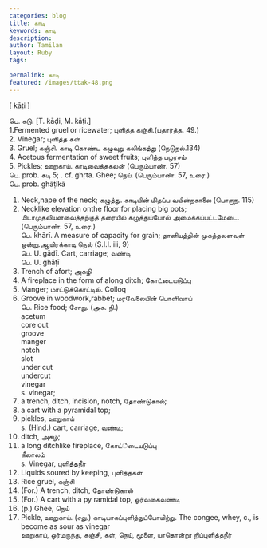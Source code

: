 ```yaml
---
categories: blog
title: காடி
keywords: காடி
description: 
author: Tamilan
layout: Ruby
tags: 
 
permalink: காடி
featured: /images/ttak-48.png
---
```

  
[ kāṭi ]  
  
பெ. கடு. [T. kāḍi, M. kāṭi.]  
1.Fermented gruel or ricewater; புளித்த கஞ்சி.(பதார்த்த. 49.)  
2. Vinegar; புளித்த கள்  
3. Gruel; கஞ்சி. காடி கொண்ட கழுவுறு கலிங்கத்து (நெடுநல்.134)  
4. Acetous fermentation of sweet fruits; புளித்த பழரசம்  
5. Pickles; ஊறுகாய். காடிவைத்தகலன் (பெரும்பாண். 57)  
பெ. prob. கடி 5; . cf. ghṛta. Ghee; நெய். (பெரும்பாண். 57, உரை.)  
பெ. prob. ghāṭikā  
1. Neck,nape of the neck; கழுத்து. காடியின் மிதப்ப வயின்றகாலை (பொருந. 115)  
2. Necklike elevation onthe floor for placing big pots; மிடாமுதலியனவைத்தற்குத் தரையில் கழுத்துப்போல் அமைக்கப்பட்டமேடை. (பெரும்பாண். 57, உரை.)  
பெ. khārī. A measure of capacity for grain; தானியத்தின் முகத்தலளவுள் ஒன்று.ஆயிரக்காடி நெல் (S.I.I. iii, 9)  
பெ. U. gāḍī. Cart, carriage; வண்டி  
பெ. U. ghāṭī  
1. Trench of afort; அகழி  
2. A fireplace in the form of along ditch; கோட்டையடுப்பு  
3. Manger; மாட்டுக்கொட்டில். Colloq  
4. Groove in woodwork,rabbet; மரவேலையின் பொளிவாய்  
பெ. Rice food; சோறு. (அக. நி.)  
acetum  
core out  
groove  
manger  
notch  
slot  
under cut  
undercut  
vinegar  
s. vinegar;  
2. a trench, ditch, incision, notch, தோண்டுகால்;  
3. a cart with a pyramidal top;  
4. pickles, ஊறுகாய்  
s. (Hind.) cart, carriage, வண்டி;  
2. ditch, அகழ்;  
3. a long ditchlike fireplace, கோட்்டையடுப்பு  
கீலாலம்  
s. Vinegar, புளித்தநீர்  
2. Liquids soured by keeping, புளித்தகள்  
3. Rice gruel, கஞ்சி  
4. (For.) A trench, ditch, தோண்டுகால்  
5. (For.) A cart with a py ramidal top, ஓர்வகைவண்டி  
6. (p.) Ghee, நெய்  
7. Pickle, ஊறுகாய். (சது.) காடியாகப்புளித்துப்போயிற்று. The congee, whey, c., is become as sour as vinegar  
ஊறுகாய், ஓர்மருந்து, கஞ்சி, கள், நெய், மூளை, யாதொன்றூ றிப்புளித்தநீர்